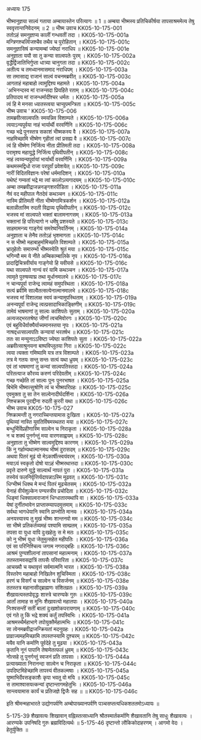 अध्यायः 175

भीष्मानुज्ञया साल्वं गताया अम्बायास्तेन परित्यागः ॥ 1 ॥ अम्बया भीष्मस्य प्रतिचिकीर्षया तापसाश्रममेत्य तेषु स्ववृत्तान्तनिवेदनम् ॥ 2 ॥
भीष्म उवाच 	KK05-10-175-001  
ततोऽहं समनुज्ञाप्य कालीं गन्धवतीं तदा ।	KK05-10-175-001a  
मन्त्रिणश्चर्त्विजश्चैव तथैव च पुरोहितान् ।	KK05-10-175-001c  
समनुज्ञासिषं कन्यामम्बां ज्येष्ठां नराधिप ॥	KK05-10-175-001e  
अनुज्ञाता ययौ सा तु कन्या साल्वपतेः पुरम् ।	KK05-10-175-002a  
वृद्धैर्द्विजातिभिर्गुप्ता धात्र्या चानुगता तदा ॥	KK05-10-175-002c  
अतीत्य च तमध्वानमासमाद नराधिपम् ।	KK05-10-175-003a  
सा तमासाद्य राजानं साल्वं वचनमब्रवीत् ॥	KK05-10-175-003c  
आगताहं महाबाहो त्वामुद्दिश्य महामते ।	KK05-10-175-004a  
`अभिनन्दस्व मां राजन्सदा प्रियहिते रताम् ॥	KK05-10-175-004c  
प्रतिपादय मां राजन्धर्मादींश्चर धर्मतः ।	KK05-10-175-005a  
त्वं हि मे मनसा ध्यातस्त्वया चाप्युपमन्त्रिता ॥	KK05-10-175-005c  
भीष्म उवाच '	KK05-10-175-006  
तामब्रवीत्साल्वपतिः स्मयन्निव विशाम्पते ।	KK05-10-175-006a  
त्वयाऽन्यपूर्वया नाहं भार्यार्थी वरवर्णिनि ॥	KK05-10-175-006c  
गच्छ भद्रे पुनस्तत्र सकाशं भीष्मकस्य वै ।	KK05-10-175-007a  
नाहमिच्छामि भीष्मेण गृहीतां त्वां प्रसह्य वै ॥	KK05-10-175-007c  
त्वं हि भीष्मेण निर्जित्य नीता प्रीतिमती तदा ।	KK05-10-175-008a  
परामृश्य महायुद्धे निर्जित्य पृथिवीपतीन् ॥	KK05-10-175-008c  
नाहं त्वय्यन्यपूर्वायां भार्यार्थी वरवर्णिनि ।	KK05-10-175-009a  
कथमस्मद्विधो राजा परपूर्वां प्रवेशयेत् ॥	KK05-10-175-009c  
नारीं विदितविज्ञानः परेषां धर्ममादिशन् ।	KK05-10-175-010a  
यथेष्टं गम्यतां भद्रे मा त्वां कालोऽत्यगादयम् ॥	KK05-10-175-010c  
अम्बा तमब्रवीद्राजन्ननङ्गशरपीडिता ।	KK05-10-175-011a  
नैवं वद महीपाल नैतदेवं कथञ्चन ॥	KK05-10-175-011c  
नास्मि प्रीतिमती नीता भीष्मेणामित्रकर्शन ।	KK05-10-175-012a  
बलान्नीतास्मि रुदती विद्राव्य पृथिवीपतीन् ॥	KK05-10-175-012c  
भजस्व मां साल्वपते भक्तां बालामनागसम् ।	KK05-10-175-013a  
भक्तानां हि परित्यागो न धर्मेषु प्रशस्यते ॥	KK05-10-175-013c  
साहमामन्त्र्य गाङ्गेयं समरेष्वनिवर्तिनम् ।	KK05-10-175-014a  
अनुज्ञाता च तेनैव ततोऽहं भृशमागता ॥	KK05-10-175-014c  
न स भीष्मो महाबाहुर्मामिच्छति विशाम्पते ।	KK05-10-175-015a  
भ्रातृहेतोः समारम्भो भीष्मस्येति श्रुतं मया ॥	KK05-10-175-015c  
भगिन्यौ मम ये नीते अम्बिकाम्बालिके नृप ।	KK05-10-175-016a  
प्रादाद्विचित्रवीर्याय गाङ्गेयो हि यवीयसे ॥	KK05-10-175-016c  
यथा साल्वपते नान्यं वरं यामि कथञ्चन ।	KK05-10-175-017a  
त्वामृते पुरुषव्याघ्र तथा मूर्धानमालभे ॥	KK05-10-175-017c  
न चान्यपूर्वा राजेन्द्र त्वामहं समुपस्थिता ।	KK05-10-175-018a  
सत्यं ब्रवीमि साल्वैतत्सत्येनात्मानमालभे ॥	KK05-10-175-018c  
भजस्व मां विशालाक्ष स्वयं कन्यामुपस्थिताम् ।	KK05-10-175-019a  
अनन्यपूर्वां राजेन्द्र त्वत्प्रसादाभिकाङ्क्षिणीम् ॥	KK05-10-175-019c  
तामेवं भाषमाणां तु साल्वः काशिपतेः सुताम् ।	KK05-10-175-020a  
अत्यजद्भरतश्रेष्ठ जीर्णां त्वचमिवोरगः ॥	KK05-10-175-020c  
एवं बहुविधैर्वाक्यैर्याच्यमानस्तया नृपः ।	KK05-10-175-021a  
नाश्रद्दधत्साल्वपतिः कन्यायां भरतर्षभ ॥	KK05-10-175-021c  
ततः सा मन्युनाऽऽविष्टा ज्येष्ठा काशिपतेः सुता ।	KK05-10-175-022a  
अब्रवीत्साश्रुनयना बाष्पविप्लुतया गिरा ॥	KK05-10-175-022c  
त्वया त्यक्ता गमिष्यामि यत्र तत्र विशाम्पते ।	KK05-10-175-023a  
तत्र मे गतयः सन्तु सन्तः सत्यं यथा ध्रुवम् ॥	KK05-10-175-023c  
एवं तां भाषमाणां तु कन्यां साल्वपतिस्तदा ।	KK05-10-175-024a  
परितत्याज कौरव्य करुणं परिदेवतीम् ॥	KK05-10-175-024c  
गच्छ गच्छेति तां साल्वः पुनः पुनरभाषत ।	KK05-10-175-025a  
बिभेमि भीष्मात्सुश्रोणि त्वं च भीष्मपरिग्रहः ॥	KK05-10-175-025c  
एवमुक्ता तु सा तेन साल्वेनादीर्घदर्शिना ।	KK05-10-175-026a  
निश्चक्राम पुराद्दीना रुदती कुररी यथा ॥	KK05-10-175-026c  
भीष्म उवाच 	KK05-10-175-027  
निष्क्रामन्ती तु नगराच्चिन्तयामास दुःखिता ।	KK05-10-175-027a  
पृथिव्यां नास्ति युवतिर्विषमस्थतरा मया ॥	KK05-10-175-027c  
बन्धुर्भिर्विप्रहीणास्मि साल्वेन च निराकृता ।	KK05-10-175-028a  
न च शक्यं पुनर्गन्तुं मया वारणसाह्वयम् ॥	KK05-10-175-028c  
अनुज्ञाता तु भीष्मेण साल्वमुद्दिश्य कारणम् ।	KK05-10-175-029a  
किं नु गर्हाम्यथात्मानमथ भीष्मं दुरासदम् ॥	KK05-10-175-029c  
अथवा पितरं मूढं यो मेऽकार्षीत्स्वयंवरम् ।	KK05-10-175-030a  
मयाऽयं स्वकृतो दोषो याऽहं भीष्मरथात्तदा ॥	KK05-10-175-030c  
प्रवृत्ते दारुणे युद्धे साल्वार्थं नापतं पुरा ।	KK05-10-175-031a  
तस्येयं फलनिर्वृत्तिर्यदापन्नाऽस्मि मूढवत् ॥	KK05-10-175-031c  
धिग्भीष्मं धिक्च मे मन्दं पितरं मूढचेतसम् ।	KK05-10-175-032a  
येनाहं वीर्यशुल्केन पण्यस्त्रीव प्रचोदिता ॥	KK05-10-175-032c  
धिङ्मां धिक्साल्वराजानं धिग्धातारमथापि वा ।	KK05-10-175-033a  
येषां दुर्नीतभावेन प्राप्तास्म्यापदमुत्तमाम् ॥	KK05-10-175-033c  
सर्वथा भागधेयानि स्वानि प्राप्नोति मानवः ।	KK05-10-175-034a  
अनयस्यास्य तु मुखं भीष्मः शान्तनवो मम ॥	KK05-10-175-034c  
सा भीष्मे प्रतिकर्तव्यमहं पश्यामि साम्प्रतम् ।	KK05-10-175-035a  
तपसा वा युधा वापि दुःखहेतुः स मे मतः ॥	KK05-10-175-035c  
को नु भीष्मं युधा जेतुमुत्सहेत महीपतिः ।	KK05-10-175-036a  
एवं सा परिनिश्चित्य जगाम नगराद्बहिः ॥	KK05-10-175-036c  
आश्रमं पुण्यशीलानां तापसानां महात्मनाम् ।	KK05-10-175-037a  
ततस्तामवसद्रात्रिं तापसैः परिवारिता ॥	KK05-10-175-037c  
आचख्यौ च यथावृत्तं सर्वमात्मनि भारत ।	KK05-10-175-038a  
विस्तरेण महाबाहो निखिलेन शुचिस्मिता ।	KK05-10-175-038c  
हरणं च विसर्गं च साल्वेन च विसर्जनम् ॥	KK05-10-175-038e  
ततस्तत्र महानासीद्ब्राह्मणः संशितव्रतः ।	KK05-10-175-039a  
शैखावत्यस्तपोवृद्धः शास्त्रे चारण्यके गुरुः ॥	KK05-10-175-039c  
आर्तां तामाह स मुनिः शैखावत्यो महातपाः ।	KK05-10-175-040a  
निःश्वसन्तीं सतीं बालां दुःखशोकपरायणाम् ॥	KK05-10-175-040c  
एवं गते तु किं भद्रे शक्यं कर्तुं तपस्विभिः ।	KK05-10-175-041a  
आश्रमस्थैर्महाभागे तपोयुक्तैर्महात्मभिः ॥	KK05-10-175-041c  
सा त्वेनमब्रवीद्राजन्क्रियतां मदनुग्रहः ।	KK05-10-175-042a  
प्राव्राज्यमहमिच्छामि तपस्तप्स्यामि दुश्चरम् ॥	KK05-10-175-042c  
मयैव यानि कर्माणि पूर्वदेहे तु मूढया ।	KK05-10-175-043a  
कृतानि नूनं पापानि तेषामेतत्फलं ध्रुवम् ॥	KK05-10-175-043c  
नोत्सहे तु पुनर्गन्तुं स्वजनं प्रति तापसाः ।	KK05-10-175-044a  
प्रत्याख्याता निरानन्दा साल्वेन च निराकृता ॥	KK05-10-175-044c  
उपदिष्टमिहेच्छामि तापस्यं वीतकल्मषाः ।	KK05-10-175-045a  
युष्माभिर्देवसङ्काशैः कृपा भवतु वो मयि ॥	KK05-10-175-045c  
स तामाश्वासयत्कन्यां दृष्टान्तागमहेतुभिः ।	KK05-10-175-046a  
सान्त्वयामास कार्यं च प्रतिजज्ञे द्विजैः सह ॥ ॥	KK05-10-175-046c  

इति श्रीमन्महाभारते उद्योगपर्वणि अम्बोपाख्यानपर्वणि पञ्चसप्तत्यधिकशततमोऽध्यायः ॥

5-175-39 शैखावत्यः शिखावान् वह्निस्तत्साध्यानि श्रौतस्मार्तकर्माणि शैखावतानि तेषु साधुः शैखावत्यः । आरण्यके उपनिषदि गुरुः ब्रह्मविदित्यर्थः ॥ 5-175-46 दृष्टान्तो लौकिकोदाहरणम् । आगमो वेदः । हेतुर्युक्तिः ॥
